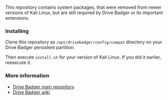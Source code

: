 This repository contains system packages, that were removed from newer versions of Kali Linux, but are still required by Drive Badger or its important extensions.

### Installing

Clone this repository as `/opt/drivebadger/config/compat` directory on your Drive Badger persistent partition.

Then execute `install.sh` for your version of Kali Linux. If you did it earlier, reexecute it.

### More information

- [Drive Badger main repository](https://github.com/drivebadger/drivebadger)
- [Drive Badger wiki](https://github.com/drivebadger/drivebadger/wiki)
